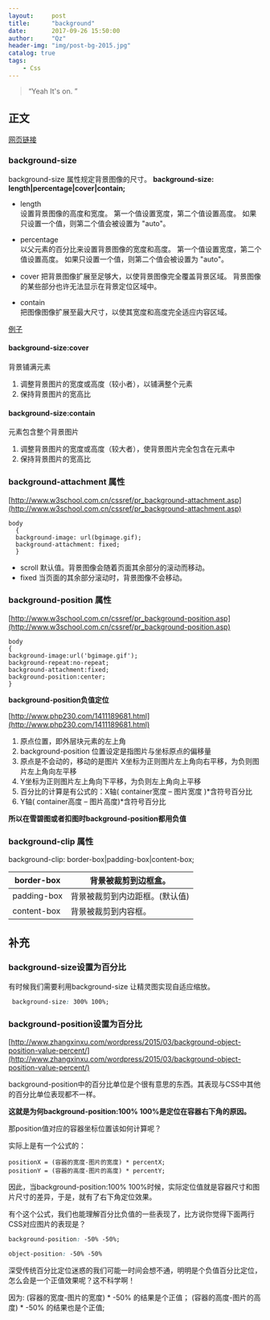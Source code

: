 ```yaml
---
layout:     post
title:      "background"
date:       2017-09-26 15:50:00
author:     "Qz"
header-img: "img/post-bg-2015.jpg"
catalog: true
tags:
    - Css
---
```


> “Yeah It's on. ”


## 正文
[网页链接](http://www.w3school.com.cn/cssref/pr_background-size.asp)

### background-size

background-size 属性规定背景图像的尺寸。
**background-size: length|percentage|cover|contain;**

* length	
设置背景图像的高度和宽度。
第一个值设置宽度，第二个值设置高度。
如果只设置一个值，则第二个值会被设置为 "auto"。

* percentage	
以父元素的百分比来设置背景图像的宽度和高度。
第一个值设置宽度，第二个值设置高度。
如果只设置一个值，则第二个值会被设置为 "auto"。

* cover	
把背景图像扩展至足够大，以使背景图像完全覆盖背景区域。
背景图像的某些部分也许无法显示在背景定位区域中。

* contain	
  把图像图像扩展至最大尺寸，以使其宽度和高度完全适应内容区域。

[例子](http://www.topcss.org/demo/background-size-cover-contain.html)

####  background-size:cover
背景铺满元素

1. 调整背景图片的宽度或高度（较小者），以铺满整个元素
2. 保持背景图片的宽高比

####  background-size:contain
元素包含整个背景图片

1. 调整背景图片的宽度或高度（较大者），使背景图片完全包含在元素中
2. 保持背景图片的宽高比





### background-attachment 属性
[http://www.w3school.com.cn/cssref/pr_background-attachment.asp](http://www.w3school.com.cn/cssref/pr_background-attachment.asp)

```
body 
  { 
  background-image: url(bgimage.gif); 
  background-attachment: fixed;
  }
```

* scroll 	默认值。背景图像会随着页面其余部分的滚动而移动。
* fixed 	当页面的其余部分滚动时，背景图像不会移动。



### background-position 属性
[http://www.w3school.com.cn/cssref/pr_background-position.asp](http://www.w3school.com.cn/cssref/pr_background-position.asp)

```
body
{ 
background-image:url('bgimage.gif');
background-repeat:no-repeat;
background-attachment:fixed;
background-position:center;
}
```

**background-position负值定位**


[http://www.php230.com/1411189681.html](http://www.php230.com/1411189681.html)


1. 原点位置，即外层块元素的左上角
2. background-position 位置设定是指图片与坐标原点的偏移量
3. 原点是不会动的，移动的是图片 X坐标为正则图片左上角向右平移，为负则图片左上角向左平移
4. Y坐标为正则图片左上角向下平移，为负则左上角向上平移
5. 百分比的计算是有公式的：X轴( container宽度 – 图片宽度 )*含符号百分比
6. Y轴( container高度 – 图片高度)*含符号百分比

**所以在雪碧图或者扣图时background-position都用负值**


### background-clip 属性
background-clip: border-box|padding-box|content-box;

| border-box  | 背景被裁剪到边框盒。   |
| ----------- | ---------------------- |
| padding-box | 背景被裁剪到内边距框。(默认值) |
| content-box | 背景被裁剪到内容框。   |



## 补充

### background-size设置为百分比
有时候我们需要利用background-size 让精灵图实现自适应缩放。
```css
 background-size: 300% 100%;
```


### background-position设置为百分比
[http://www.zhangxinxu.com/wordpress/2015/03/background-object-position-value-percent/](http://www.zhangxinxu.com/wordpress/2015/03/background-object-position-value-percent/)

background-position中的百分比单位是个很有意思的东西。其表现与CSS中其他的百分比单位表现都不一样。


**这就是为何background-position:100% 100%是定位在容器右下角的原因。**


那position值对应的容器坐标位置该如何计算呢？


实际上是有一个公式的：
```
positionX = (容器的宽度-图片的宽度) * percentX;
positionY = (容器的高度-图片的高度) * percentY;
```


因此，当background-position:100% 100%时候，实际定位值就是容器尺寸和图片尺寸的差异，于是，就有了右下角定位效果。



有个这个公式，我们也能理解百分比负值的一些表现了，比方说你觉得下面两行CSS对应图片的表现是？

```css
background-position: -50% -50%;

object-position: -50% -50%
```

深受传统百分比定位迷惑的我们可能一时间会想不通，明明是个负值百分比定位，怎么会是一个正值效果呢？这不科学啊！

因为:
(容器的宽度-图片的宽度) * -50% 的结果是个正值；
(容器的高度-图片的高度) * -50% 的结果也是个正值;














